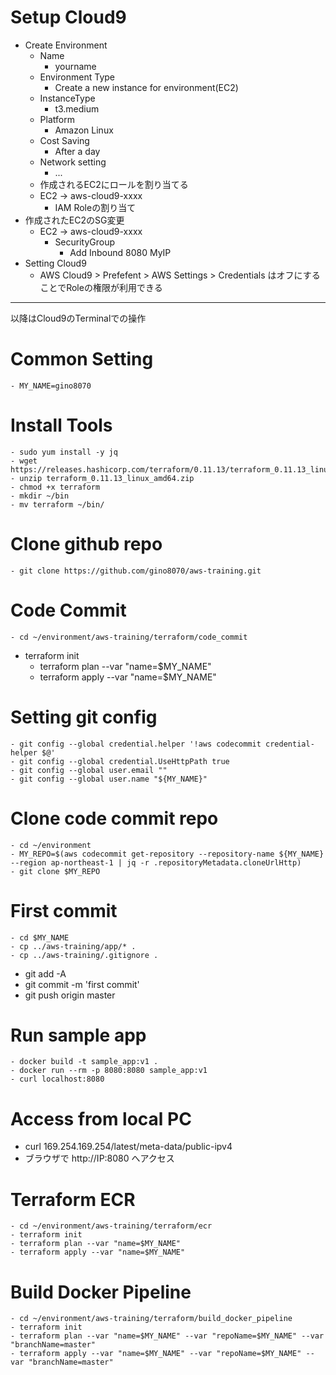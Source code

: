# Setup Cloud9
  - Create Environment
    - Name
      - yourname
    - Environment Type
      - Create a new instance for environment(EC2)
    - InstanceType
      - t3.medium
    - Platform
      - Amazon Linux
    - Cost Saving
      - After a day
    - Network setting
      - ...
	- 作成されるEC2にロールを割り当てる
    - EC2 -> aws-cloud9-xxxx
      - IAM Roleの割り当て
  - 作成されたEC2のSG変更
    - EC2 -> aws-cloud9-xxxx
      - SecurityGroup
        - Add Inbound 8080 MyIP
  - Setting Cloud9
	  - AWS Cloud9 > Prefefent > AWS Settings > Credentials はオフにすることでRoleの権限が利用できる

---

以降はCloud9のTerminalでの操作

# Common Setting
	- MY_NAME=gino8070

# Install Tools
	- sudo yum install -y jq
	- wget https://releases.hashicorp.com/terraform/0.11.13/terraform_0.11.13_linux_amd64.zip
	- unzip terraform_0.11.13_linux_amd64.zip
	- chmod +x terraform
	- mkdir ~/bin
	- mv terraform ~/bin/

# Clone github repo
	- git clone https://github.com/gino8070/aws-training.git

# Code Commit
	- cd ~/environment/aws-training/terraform/code_commit
  - terraform init
	- terraform plan --var "name=$MY_NAME"
	- terraform apply --var "name=$MY_NAME"

# Setting git config
	- git config --global credential.helper '!aws codecommit credential-helper $@'
	- git config --global credential.UseHttpPath true
	- git config --global user.email ""
	- git config --global user.name "${MY_NAME}"

# Clone code commit repo
	- cd ~/environment
	- MY_REPO=$(aws codecommit get-repository --repository-name ${MY_NAME} --region ap-northeast-1 | jq -r .repositoryMetadata.cloneUrlHttp)
	- git clone $MY_REPO

# First commit
	- cd $MY_NAME
	- cp ../aws-training/app/* .
	- cp ../aws-training/.gitignore .
  - git add -A
  - git commit -m 'first commit'
  - git push origin master
	
# Run sample app
	- docker build -t sample_app:v1 .
	- docker run --rm -p 8080:8080 sample_app:v1
	- curl localhost:8080

# Access from local PC
  - curl 169.254.169.254/latest/meta-data/public-ipv4
  - ブラウザで http://IP:8080 へアクセス

# Terraform ECR
	- cd ~/environment/aws-training/terraform/ecr
	- terraform init
	- terraform plan --var "name=$MY_NAME"
	- terraform apply --var "name=$MY_NAME"

# Build Docker Pipeline
	- cd ~/environment/aws-training/terraform/build_docker_pipeline
	- terraform init
	- terraform plan --var "name=$MY_NAME" --var "repoName=$MY_NAME" --var "branchName=master"
	- terraform apply --var "name=$MY_NAME" --var "repoName=$MY_NAME" --var "branchName=master"
